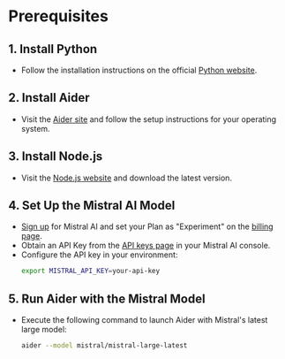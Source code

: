 # Prerequisites

## 1. Install Python
   - Follow the installation instructions on the official [Python website](https://www.python.org/downloads/).

## 2. Install Aider
   - Visit the [Aider site](https://aider.chat/) and follow the setup instructions for your operating system.

## 3. Install Node.js
   - Visit the [Node.js website](https://nodejs.org/en) and download the latest version.

## 4. Set Up the Mistral AI Model
   - [Sign up](https://console.mistral.ai/billing/plans) for Mistral AI and set your Plan as "Experiment" on the [billing page](https://console.mistral.ai/billing/plans).
   - Obtain an API Key from the [API keys page](https://console.mistral.ai/api-keys/) in your Mistral AI console.
   - Configure the API key in your environment:
     ```bash
     export MISTRAL_API_KEY=your-api-key
     ```

## 5. Run Aider with the Mistral Model
   - Execute the following command to launch Aider with Mistral's latest large model:
     ```bash
     aider --model mistral/mistral-large-latest
     ```
